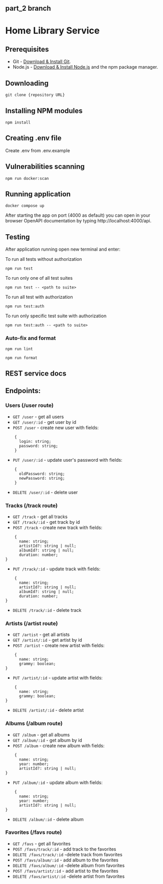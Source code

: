 ## part_2 branch

# Home Library Service

## Prerequisites

- Git - [Download & Install Git](https://git-scm.com/downloads).
- Node.js - [Download & Install Node.js](https://nodejs.org/en/download/) and the npm package manager.

## Downloading

```
git clone {repository URL}
```

## Installing NPM modules

```
npm install
```

## Creating .env file

Create .env from .env.example

## Vulnerabilities scanning 

```
npm run docker:scan
```

## Running application

```
docker compose up
```

After starting the app on port (4000 as default) you can open
in your browser OpenAPI documentation by typing http://localhost:4000/api.

## Testing

After application running open new terminal and enter:

To run all tests without authorization

```
npm run test
```

To run only one of all test suites

```
npm run test -- <path to suite>
```

To run all test with authorization

```
npm run test:auth
```

To run only specific test suite with authorization

```
npm run test:auth -- <path to suite>
```

### Auto-fix and format

```
npm run lint
```

```
npm run format
```

## REST service docs

## Endpoints:

### Users (/user route)

- `GET /user` - get all users
- `GET /user/:id` - get user by id
- `POST /user` - create new user with fields:

```
    {
      login: string;
      password: string;
    }
```

- `PUT /user/:id` - update user's password with fields:

```
    {
      oldPassword: string;
      newPassword: string;
    }
```

- `DELETE /user/:id` - delete user

### Tracks (/track route)

- `GET /track` - get all tracks
- `GET /track/:id` - get track by id
- `POST /track` - create new track with fields:

```
    {
      name: string;
      artistId?: string | null;
      albumId?: string | null;
      duration: number;
}
```

- `PUT /track/:id` - update track with fields:

```
    {
      name: string;
      artistId?: string | null;
      albumId?: string | null;
      duration: number;
}
```

- `DELETE /track/:id` - delete track

### Artists (/artist route)

- `GET /artist` - get all artists
- `GET /artist/:id` - get artist by id
- `POST /artist` - create new artist with fields:

```
    {
      name: string;
      grammy: boolean;
}
```

- `PUT /artist/:id` - update artist with fields:

```
    {
      name: string;
      grammy: boolean;
}
```

- `DELETE /artist/:id` - delete artist

### Albums (/album route)

- `GET /album` - get all albums
- `GET /album/:id` - get album by id
- `POST /album` - create new album with fields:

```
    {
      name: string;
      year: number;
      artistId?: string | null;
}
```

- `PUT /album/:id` - update album with fields:

```
    {
      name: string;
      year: number;
      artistId?: string | null;
}
```

- `DELETE /album/:id` - delete album

### Favorites (/favs route)

- `GET /favs` - get all favorites
- `POST /favs/track/:id` - add track to the favorites
- `DELETE /favs/track/:id` -delete track from favorites
- `POST /favs/album/:id` - add album to the favorites
- `DELETE /favs/album/:id` -delete album from favorites
- `POST /favs/artist/:id` - add artist to the favorites
- `DELETE /favs/artist/:id` -delete artist from favorites
